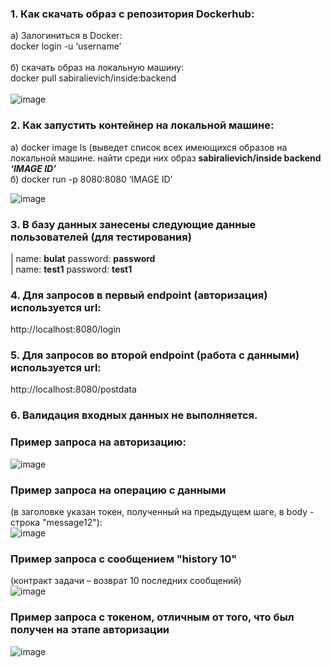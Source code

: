 ### 1. Как скачать образ с репозитория Dockerhub:<br/>
а)  Залогиниться в Docker:<br/>
      docker login -u ‘username’<br/><br/>
б)  скачать образ на локальную машину:<br/>
docker pull sabiralievich/inside:backend<br/><br/>
![image](https://user-images.githubusercontent.com/84394882/143308680-4bc7f91f-6172-4f66-8b41-8ef13b892cdb.png)

  
### 2. Как запустить контейнер на локальной машине:<br/>
  а)  docker image ls (выведет список всех имеющихся образов на локальной машине. найти среди них образ **sabiralievich/inside   backend   _‘IMAGE ID’_**<br/>
  б)  docker run -p 8080:8080 ‘IMAGE ID’<br/>
  
  ![image](https://user-images.githubusercontent.com/84394882/143307700-d27753ed-b5a4-40da-b304-96c908f7fe6b.png)


### 3. В базу данных занесены следующие данные пользователей (для тестирования)<br/>
| name: **bulat** password: **password**<br/>
| name: **test1** password: **test1**<br/>

### 4. Для запросов в первый endpoint (авторизация) используется url: <br/>
http://localhost:8080/login<br/>

### 5. Для запросов во второй endpoint (работа с данными) используется url:<br/>
http://localhost:8080/postdata<br/>

### 6. Валидация входных данных не выполняется.<br/>

### Пример запроса на авторизацию:<br/>
![image](https://user-images.githubusercontent.com/84394882/143309097-995b7693-16e4-4d7d-9c73-be0f05b79dc7.png)

### Пример запроса на операцию с данными <br/>
(в заголовке указан токен, полученный на предыдущем шаге, в body - строка "message12"):<br/>
![image](https://user-images.githubusercontent.com/84394882/143309160-2e31b990-4f33-47f3-ba47-06c3c79ed3ce.png)

### Пример запроса с сообщением "history 10" <br/>
(контракт задачи – возврат 10 последних сообщений)<br/>
![image](https://user-images.githubusercontent.com/84394882/143309211-ce55dba7-e4db-4b5e-9f14-959bf96c8a1a.png)

### Пример запроса с токеном, отличным от того, что был получен на этапе авторизации<br/>
![image](https://user-images.githubusercontent.com/84394882/143309238-d660a64a-c190-43b2-a53f-53b7013a3670.png)










